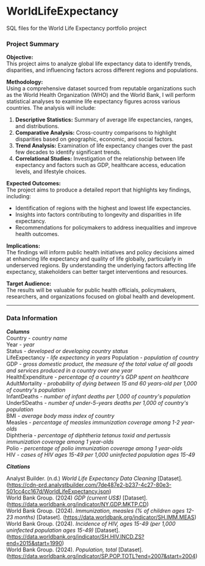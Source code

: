 # WorldLifeExpectancy
SQL files for the World Life Expectancy portfolio project 

### Project Summary

**Objective:**  
This project aims to analyze global life expectancy data to identify trends, disparities, and influencing factors across different regions and populations.

**Methodology:**  
Using a comprehensive dataset sourced from reputable organizations such as the World Health Organization (WHO) and the World Bank, I will perform statistical analyses to examine life expectancy figures across various countries. The analysis will include:

1. **Descriptive Statistics:** Summary of average life expectancies, ranges, and distributions.
2. **Comparative Analysis:** Cross-country comparisons to highlight disparities based on geographic, economic, and social factors.
3. **Trend Analysis:** Examination of life expectancy changes over the past few decades to identify significant trends.
4. **Correlational Studies:** Investigation of the relationship between life expectancy and factors such as GDP, healthcare access, education levels, and lifestyle choices.

**Expected Outcomes:**  
The project aims to produce a detailed report that highlights key findings, including:

- Identification of regions with the highest and lowest life expectancies.
- Insights into factors contributing to longevity and disparities in life expectancy.
- Recommendations for policymakers to address inequalities and improve health outcomes.

**Implications:**  
The findings will inform public health initiatives and policy decisions aimed at enhancing life expectancy and quality of life globally, particularly in underserved regions. By understanding the underlying factors affecting life expectancy, stakeholders can better target interventions and resources.

**Target Audience:**  
The results will be valuable for public health officials, policymakers, researchers, and organizations focused on global health and development.

-------------------------------------------------------------------------------

### Data Information

***Columns***  
Country - *country name*  
Year - *year*  
Status - *developed or developing country status*  
LifeExpectancy - *life expectancy in years*
Population - *population of country*  
GDP - *gross domestic product, the measure of the total value of all goods and services produced in a country over one year*  
HealthExpenditure - *percentage of a country's GDP spent on healthcare*  
AdultMortality - *probability of dying between 15 and 60 years-old per 1,000 of country's population*  
InfantDeaths - *number of infant deaths per 1,000 of country's population*  
Under5Deaths - *number of under-5-years deaths per 1,000 of country's population*  
BMI - *average body mass index of country*  
Measles - *percentage of measles immunization coverage among 1-2 year-olds*  
Diphtheria - *percentage of diphtheria tetanus toxid and pertussis immunization coverage among 1 year-olds*  
Polio - *percentage of polio immunization coverage among 1 year-olds*  
HIV - *cases of HIV ages 15-49 per 1,000 uninfected population ages 15-49*  


***Citations***  

Analyst Builder. (n.d.) *World Life Expectancy Data Cleaning* [Dataset]. (https://cdn-prd.analystbuilder.com/7de487e2-b237-4c27-80e3-501cc4cc167d/WorldLifeExpectancy.json)  
World Bank Group. (2024) *GDP (current US$)* [Dataset]. (https://data.worldbank.org/indicator/NY.GDP.MKTP.CD)  
World Bank Group. (2024). *Immunization, measles (% of children ages 12-23 months)* [Dataset]. (https://data.worldbank.org/indicator/SH.IMM.MEAS)  
World Bank Group. (2024). *Incidence of HIV, ages 15-49 (per 1,000 uninfected population ages 15-49)* [Dataset]. (https://data.worldbank.org/indicator/SH.HIV.INCD.ZS?end=2015&start=1990)  
World Bank Group. (2024). *Population, total* [Dataset]. (https://data.worldbank.org/indicator/SP.POP.TOTL?end=2007&start=2004)  